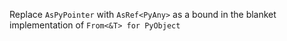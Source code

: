 Replace `AsPyPointer` with `AsRef<PyAny>` as a bound in the blanket implementation of `From<&T> for PyObject`
